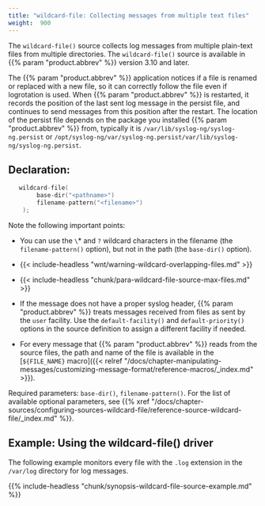```yaml
---
title: "wildcard-file: Collecting messages from multiple text files"
weight:  900
---
```

<!-- DISCLAIMER: This file is based on the syslog-ng Open Source Edition documentation https://github.com/balabit/syslog-ng-ose-guides/commit/2f4a52ee61d1ea9ad27cb4f3168b95408fddfdf2 and is used under the terms of The syslog-ng Open Source Edition Documentation License. The file has been modified by Axoflow. -->

The `wildcard-file()` source collects log messages from multiple plain-text files from multiple directories. The `wildcard-file()` source is available in {{% param "product.abbrev" %}} version 3.10 and later.

The {{% param "product.abbrev" %}} application notices if a file is renamed or replaced with a new file, so it can correctly follow the file even if logrotation is used. When {{% param "product.abbrev" %}} is restarted, it records the position of the last sent log message in the persist file, and continues to send messages from this position after the restart. The location of the persist file depends on the package you installed {{% param "product.abbrev" %}} from, typically it is `/var/lib/syslog-ng/syslog-ng.persist` or `/opt/syslog-ng/var/syslog-ng.persist/var/lib/syslog-ng/syslog-ng.persist`.


## Declaration:

```c
   wildcard-file(
        base-dir("<pathname>")
        filename-pattern("<filename>")
    );
```


Note the following important points:

  - You can use the `\`* and `?` wildcard characters in the filename (the `filename-pattern()` option), but not in the path (the `base-dir()` option).

  - {{< include-headless "wnt/warning-wildcard-overlapping-files.md" >}}

  - {{< include-headless "chunk/para-wildcard-file-source-max-files.md" >}}

  - If the message does not have a proper syslog header, {{% param "product.abbrev" %}} treats messages received from files as sent by the `user` facility. Use the `default-facility()` and `default-priority()` options in the source definition to assign a different facility if needed.

  - For every message that {{% param "product.abbrev" %}} reads from the source files, the path and name of the file is available in the [`${FILE_NAME}` macro]({{< relref "/docs/chapter-manipulating-messages/customizing-message-format/reference-macros/_index.md" >}}).

Required parameters: `base-dir()`, `filename-pattern()`. For the list of available optional parameters, see {{% xref "/docs/chapter-sources/configuring-sources-wildcard-file/reference-source-wildcard-file/_index.md" %}}.


## Example: Using the wildcard-file() driver

The following example monitors every file with the `.log` extension in the `/var/log` directory for log messages.

{{% include-headless "chunk/synopsis-wildcard-file-source-example.md" %}}

